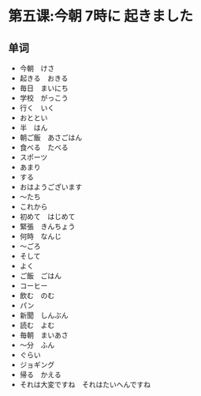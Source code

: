# 第五课:今朝 7時に 起きました
## 单词
* 今朝　けさ
* 起きる　おきる
* 毎日　まいにち
* 学校　がっこう
* 行く　いく
* おととい
* 半　はん
* 朝ご飯　あさごはん
* 食べる　たべる
* スポーツ
* あまり
* する
* おはようございます
* 〜たち
* これから
* 初めて　はじめて
* 緊張　きんちょう
* 何時　なんじ
* 〜ごろ
* そして
* よく
* ご飯　ごはん
* コーヒー
* 飲む　のむ
* パン
* 新聞　しんぶん
* 読む　よむ
* 毎朝　まいあさ
* 〜分　ふん
* ぐらい
* ジョギング
* 帰る　かえる
* それは大変ですね　それはたいへんですね
